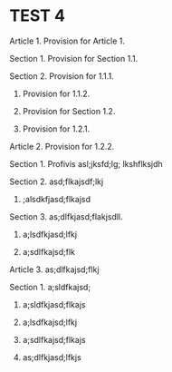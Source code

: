 # TEST 4

Article 1. Provision for Article 1.

Section 1. Provision for Section 1.1.

Section 2. Provision for 1.1.1.

1. Provision for 1.1.2.

2. Provision for Section 1.2.

3. Provision for 1.2.1.

Article 2. Provision for 1.2.2.

Section 1. Profivis asl;jksfd;lg; lkshflksjdh

Section 2. asd;flkajsdf;lkj

1. ;alsdkfjasd;flkajsd

Section 3. as;dlfkjasd;flakjsdll.

1. a;lsdfkjasd;lfkj

2. a;sdlfkajsd;flk

Article 3. as;dlfkajsd;flkj

Section 1. a;sldfkajsd;

1. a;sldfkjasd;flkajs

2. a;lsdfkajsd;lfkj

3. a;sdlfkajsd;flkajs

4. as;dlfkjasd;lfkjs
